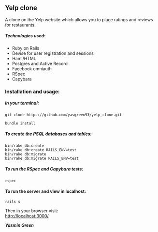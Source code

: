 ## Yelp clone

A clone on the Yelp website which allows you to place ratings and reviews for restaurants.

#####  Technologies used:
* Ruby on Rails
* Devise for user registration and sessions
* Haml/HTML
* Postgres and Active Record
* Facebook omniauth
* RSpec
* Capybara

### Installation and usage:
##### In your terminal:
```  
git clone https://github.com/yasgreen93/yelp_clone.git

bundle install
```

##### To create the PSQL databases and tables:
```
bin/rake db:create
bin/rake db:create RAILS_ENV=test
bin/rake db:migrate
bin/rake db:migrate RAILS_ENV=test
```

##### To run the RSpec and Capybara tests:
```
rspec
```

#### To run the server and view in localhost:
```
rails s
```
Then in your browser visit:  
[http://localhost:3000/](http://localhost:3000/)

***Yasmin Green***
